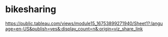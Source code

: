 # bikesharing

https://public.tableau.com/views/module15_16753899271940/Sheet1?:language=en-US&publish=yes&:display_count=n&:origin=viz_share_link
